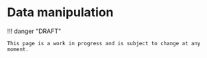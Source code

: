 # Data manipulation

!!! danger "DRAFT"

    This page is a work in progress and is subject to change at any moment.
